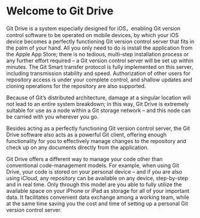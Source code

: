 Welcome to Git Drive
=================================
Git Drive is a system especially designed for iOS，enabling Git version control software to be operated on mobile devices, by which your iOS device becomes a perfectly functioning Git version control server that fits in the palm of your hand. All you only need to do is install the application from the Apple App Store; there is no tedious, multi-step installation process or any further effort required – a Git version control server will be set up within minutes. The Git Smart transfer protocol is fully implemented on this server, including transmission stability and speed. Authorization of other users for repository access is under your complete control, and shallow updates and cloning operations for the repository are also supported.

Because of Git’s distributed architecture, damage at a singular location will not lead to an entire system breakdown; in this way, Git Drive is extremely suitable for use as a node within a Git storage network – and this node can be carried with you wherever you go. 

Besides acting as a perfectly functioning Git version control server, the Git Drive software also acts as a powerful Git client, offering enough functionality for you to effectively manage changes to the repository and check up on any documents directly from the application.

Git Drive offers a different way to manage your code other than conventional code-management models. For example, when using Git Drive, your code is stored on your personal device – and if you are also using iCloud, any repository can be available on any device, step-by-step and in real time. Only through this model are you able to fully utilize the available space on your iPhone or iPad as storage for all of your important data. It facilitates convenient data exchange among a working team, while at the same time saving you the cost and time of setting up a personal Git version control server.


